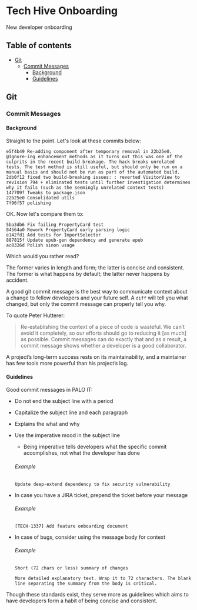 # Tech Hive Onboarding
New developer onboarding


## Table of contents
* [Git](#git)
  * [Commit Messages](#commit-messages)
    * [Background](#background)
    * [Guidelines](#guidelines)

## Git
### Commit Messages
#### Background

Straight to the point. Let's look at these commits below:

```
e5f4b49 Re-adding component after temporary removal in 22b25e0. @Ignore-ing enhancement methods as it turns out this was one of the culprits in the recent build breakage. The hack breaks unrelated tests. The test method is still useful, but should only be run on a manual basis and should not be run as part of the automated build.
2db0f12 fixed two build-breaking issues: : reverted VisitorView to revision 794 + eliminated tests until further investigation determines why it fails (such as the seemingly unrelated context tests)
147709f Tweaks to package.json
22b25e0 Consolidated utils
7f96f57 polishing
```

OK. Now let's compare them to:

```
5ba3db6 Fix failing PropertyCard test
84564a0 Rework PropertyCard early parsing logic
e142fd1 Add tests for ImportSelector
887815f Update epub-gen dependency and generate epub
ac8326d Polish sinon usage
```

Which would you rather read?

The former varies in length and form; the latter is concise and consistent.
The former is what happens by default; the latter never happens by accident.

A good git commit message is the best way to communicate context about a change to fellow developers and your future self. A `diff` will tell you what changed, but only the commit message can properly tell you why.

To quote Peter Hutterer:
> Re-establishing the context of a piece of code is wasteful. We can’t avoid it completely, so our efforts should go to reducing it [as much] as possible. Commit messages can do exactly that and as a result, a commit message shows whether a developer is a good collaborator.

A project’s long-term success rests on its maintainability, and a maintainer has few tools more powerful than his project’s log.

#### Guidelines

Good commit messages in PALO IT:

- Do not end the subject line with a period
- Capitalize the subject line and each paragraph
- Explains the what and why
- Use the imperative mood in the subject line
  * Being imperative tells developers what the specific commit accomplishes, not what the developer has done

  ###### Example
  ```
  Update deep-extend dependency to fix security vulnerability
  ```
  
- In case you have a JIRA ticket, prepend the ticket before your message

  ###### Example
  ```
  [TECH-1337] Add feature onboarding document
  ```

- In case of bugs, consider using the message body for context
  ###### Example
  ```
  Short (72 chars or less) summary of changes
  
  More detailed explanatory text. Wrap it to 72 characters. The blank
  line separating the summary from the body is critical.
  ```

Though these standards exist, they serve more as guidelines which aims to have developers form a habit of being concise and consistent.
